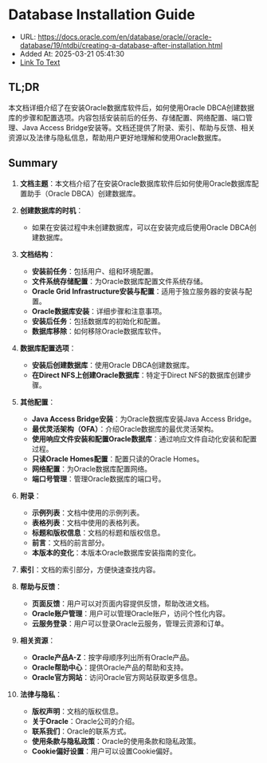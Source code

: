 # Database Installation Guide
- URL: https://docs.oracle.com/en/database/oracle//oracle-database/19/ntdbi/creating-a-database-after-installation.html
- Added At: 2025-03-21 05:41:30
- [Link To Text](2025-03-21-database-installation-guide_raw.md)

## TL;DR
本文档详细介绍了在安装Oracle数据库软件后，如何使用Oracle DBCA创建数据库的步骤和配置选项。内容包括安装前后的任务、存储配置、网络配置、端口管理、Java Access Bridge安装等。文档还提供了附录、索引、帮助与反馈、相关资源以及法律与隐私信息，帮助用户更好地理解和使用Oracle数据库。

## Summary
1. **文档主题**：本文档介绍了在安装Oracle数据库软件后如何使用Oracle数据库配置助手（Oracle DBCA）创建数据库。

2. **创建数据库的时机**：
   - 如果在安装过程中未创建数据库，可以在安装完成后使用Oracle DBCA创建数据库。

3. **文档结构**：
   - **安装前任务**：包括用户、组和环境配置。
   - **文件系统存储配置**：为Oracle数据库配置文件系统存储。
   - **Oracle Grid Infrastructure安装与配置**：适用于独立服务器的安装与配置。
   - **Oracle数据库安装**：详细步骤和注意事项。
   - **安装后任务**：包括数据库的初始化和配置。
   - **数据库移除**：如何移除Oracle数据库软件。

4. **数据库配置选项**：
   - **安装后创建数据库**：使用Oracle DBCA创建数据库。
   - **在Direct NFS上创建Oracle数据库**：特定于Direct NFS的数据库创建步骤。

5. **其他配置**：
   - **Java Access Bridge安装**：为Oracle数据库安装Java Access Bridge。
   - **最优灵活架构（OFA）**：介绍Oracle数据库的最优灵活架构。
   - **使用响应文件安装和配置Oracle数据库**：通过响应文件自动化安装和配置过程。
   - **只读Oracle Homes配置**：配置只读的Oracle Homes。
   - **网络配置**：为Oracle数据库配置网络。
   - **端口号管理**：管理Oracle数据库的端口号。

6. **附录**：
   - **示例列表**：文档中使用的示例列表。
   - **表格列表**：文档中使用的表格列表。
   - **标题和版权信息**：文档的标题和版权信息。
   - **前言**：文档的前言部分。
   - **本版本的变化**：本版本Oracle数据库安装指南的变化。

7. **索引**：文档的索引部分，方便快速查找内容。

8. **帮助与反馈**：
   - **页面反馈**：用户可以对页面内容提供反馈，帮助改进文档。
   - **Oracle账户管理**：用户可以管理Oracle账户，访问个性化内容。
   - **云服务登录**：用户可以登录Oracle云服务，管理云资源和订单。

9. **相关资源**：
   - **Oracle产品A-Z**：按字母顺序列出所有Oracle产品。
   - **Oracle帮助中心**：提供Oracle产品的帮助和支持。
   - **Oracle官方网站**：访问Oracle官方网站获取更多信息。

10. **法律与隐私**：
    - **版权声明**：文档的版权信息。
    - **关于Oracle**：Oracle公司的介绍。
    - **联系我们**：Oracle的联系方式。
    - **使用条款与隐私政策**：Oracle的使用条款和隐私政策。
    - **Cookie偏好设置**：用户可以设置Cookie偏好。
